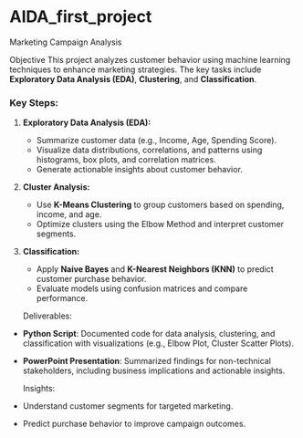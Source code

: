 # AIDA_first_project
Marketing Campaign Analysis

Objective
This project analyzes customer behavior using machine learning techniques to enhance marketing strategies. The key tasks include **Exploratory Data Analysis (EDA)**, **Clustering**, and **Classification**.

### Key Steps:
1. **Exploratory Data Analysis (EDA):**
   - Summarize customer data (e.g., Income, Age, Spending Score).
   - Visualize data distributions, correlations, and patterns using histograms, box plots, and correlation matrices.
   - Generate actionable insights about customer behavior.

2. **Cluster Analysis:**
   - Use **K-Means Clustering** to group customers based on spending, income, and age.
   - Optimize clusters using the Elbow Method and interpret customer segments.

3. **Classification:**
   - Apply **Naive Bayes** and **K-Nearest Neighbors (KNN)** to predict customer purchase behavior.
   - Evaluate models using confusion matrices and compare performance.

   Deliverables:
- **Python Script**: Documented code for data analysis, clustering, and classification with visualizations (e.g., Elbow Plot, Cluster Scatter Plots).
- **PowerPoint Presentation**: Summarized findings for non-technical stakeholders, including business implications and actionable insights.

   Insights:
- Understand customer segments for targeted marketing.
- Predict purchase behavior to improve campaign outcomes.

